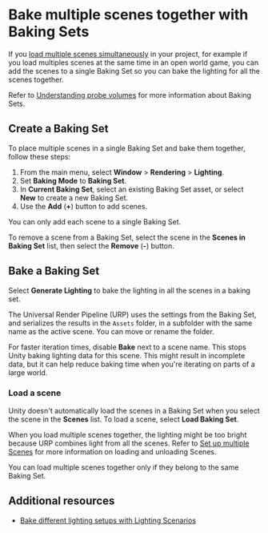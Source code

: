 # Bake multiple scenes together with Baking Sets

If you [load multiple scenes simultaneously](https://docs.unity3d.com/Documentation/Manual/MultiSceneEditing.html) in your project, for example if you load multiples scenes at the same time in an open world game, you can add the scenes to a single Baking Set so you can bake the lighting for all the scenes together.

Refer to [Understanding probe volumes](probevolumes-concept.md#baking-sets) for more information about Baking Sets.

## Create a Baking Set

To place multiple scenes in a single Baking Set and bake them together, follow these steps:

1. From the main menu, select **Window** > **Rendering** > **Lighting**.
2. Set **Baking Mode** to **Baking Set**.
2. In **Current Baking Set**, select an existing Baking Set asset, or select **New** to create a new Baking Set.
4. Use the **Add** (**+**) button to add scenes. 

You can only add each scene to a single Baking Set.

To remove a scene from a Baking Set, select the scene in the **Scenes in Baking Set** list, then select the **Remove** (**-**) button.

## Bake a Baking Set

Select **Generate Lighting** to bake the lighting in all the scenes in a baking set.

The Universal Render Pipeline (URP) uses the settings from the Baking Set, and serializes the results in the `Assets` folder, in a subfolder with the same name as the active scene. You can move or rename the folder.

For faster iteration times, disable **Bake** next to a scene name. This stops Unity baking lighting data for this scene. This might result in incomplete data, but it can help reduce baking time when you're iterating on parts of a large world.

### Load a scene

Unity doesn't automatically load the scenes in a Baking Set when you select the scene in the **Scenes** list. To load a scene, select **Load Baking Set**.

When you load multiple scenes together, the lighting might be too bright because URP combines light from all the scenes. Refer to [Set up multiple Scenes](https://docs.unity3d.com/Manual/setupmultiplescenes.html) for more information on loading and unloading Scenes.

You can load multiple scenes together only if they belong to the same Baking Set.

## Additional resources

- [Bake different lighting setups with Lighting Scenarios](probevolumes-bakedifferentlightingsetups.md)
